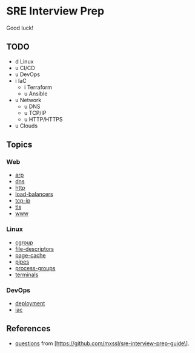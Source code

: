 # SRE Interview Prep

Good luck!

## TODO

-   d
    Linux
-   u
    CI/CD
-   u
    DevOps
-   i
    IaC
    -   i
        Terraform
    -   u
        Ansible
-   u
    Network
    -   u
        DNS
    -   u
        TCP/IP
    -   u
        HTTP/HTTPS
-   u
    Clouds

## Topics

### Web

-   [arp](arp)
-   [dns](dns)
-   [http](http)
-   [load-balancers](load-balancers)
-   [tcp-ip](tcp-ip)
-   [tls](tls)
-   [www](www)

### Linux

-   [cgroup](cgroup)
-   [file-descriptors](file-descriptors)
-   [page-cache](page-cache)
-   [pipes](pipes)
-   [process-groups](process-groups)
-   [terminals](terminals)

### DevOps

-   [deployment](deployment)
-   [iac](iac)

## References

-   [questions](questions) from
    \[https://github.com/mxssl/sre-interview-prep-guide\].
